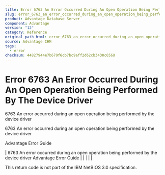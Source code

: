 ```yaml
---
title: Error 6763 An Error Occurred During An Open Operation Being Performed By The Device Driver
slug: error_6763_an_error_occurred_during_an_open_operation_being_performed_by_the_device_driver
product: Advantage Database Server
component: Advantage
version: "12"
category: Reference
original_path_html: error_6763_an_error_occurred_during_an_open_operation_being_performed_by_the_device_driver.htm
source: Advantage CHM
tags:
  - error
checksum: 44827944e7b670f6cb7bc9aff2d62cb3430c6568
---
```


# Error 6763 An Error Occurred During An Open Operation Being Performed By The Device Driver

6763 An error occurred during an open operation being performed by the device driver

6763 An error occurred during an open operation being performed by the device driver

Advantage Error Guide

| 6763 An error occurred during an open operation being performed by the device driver  Advantage Error Guide |  |  |  |  |

This return code is not part of the IBM NetBIOS 3.0 specification.
